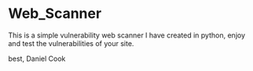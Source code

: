 # Web_Scanner

This is a simple vulnerability web scanner I have created in python, enjoy and test the vulnerabilities of your site.

best,
Daniel Cook
